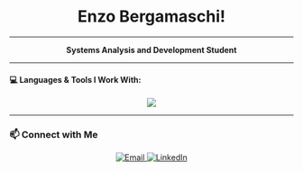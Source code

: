 <h1 align="center">Enzo Bergamaschi!</h1>

---

<p align="center">
  <strong>Systems Analysis and Development Student</strong><br>
</p>

---

#### 💻 Languages & Tools I Work With:
<p align="center">
  <img src="https://skillicons.dev/icons?i=html,css,js,php,python,java,cs,c,git" />
</p>

---

### 📫 Connect with Me

<p align="center">
  <a href="mailto:enzo.b.lourenco@gmail.com">
    <img src="https://img.shields.io/badge/Email-D14836?style=for-the-badge&logo=gmail&logoColor=white" alt="Email"/>
  </a>
  <a href="https://www.linkedin.com/in/enzo-bergamaschi-lourenço-35618728a" target="_blank">
    <img src="https://img.shields.io/badge/LinkedIn-0077B5?style=for-the-badge&logo=linkedin&logoColor=white" alt="LinkedIn"/>
  </a>
</p>

